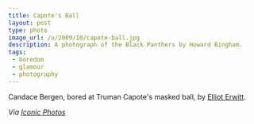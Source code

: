 ```yaml
---
title: Capote's Ball
layout: post
type: photo
image_url: /u/2009/10/capote-ball.jpg
description: A photograph of the Black Panthers by Howard Bingham.
tags:
 - boredom
 - glamour
 - photography
---
```

Candace Bergen, bored at Truman Capote's masked ball, by [Elliot Erwitt][1].

_Via [Iconic Photos][2]_

[1]:http://www.elliotterwitt.com/lang/index.html
[2]:http://iconicphotos.wordpress.com/
